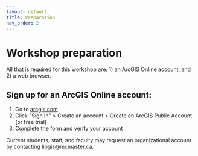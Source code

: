```yaml
---
layout: default
title: Preparation
nav_order: 2
---
```


# Workshop preparation 

All that is required for this workshop are: 1) an ArcGIS Online account, and 2) a web browser.
  
## Sign up for an ArcGIS Online account:
1. Go to [arcgis.com](https://www.arcgis.com/index.html)
2. Click "Sign In" > Create an account > Create an ArcGIS Public Account (or free trial)
3. Complete the form and verify your account

Current students, staff, and faculty may request an organizational account by contacting libgis@mcmaster.ca.

